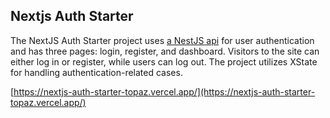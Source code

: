 ## Nextjs Auth Starter
The NextJS Auth Starter project uses [a NestJS api](https://github.com/hsndmr/nestjs-auth-starter) for user authentication and has three pages: login, register, and dashboard. Visitors to the site can either log in or register, while users can log out. The project utilizes XState for handling authentication-related cases.

[https://nextjs-auth-starter-topaz.vercel.app/](https://nextjs-auth-starter-topaz.vercel.app/)
